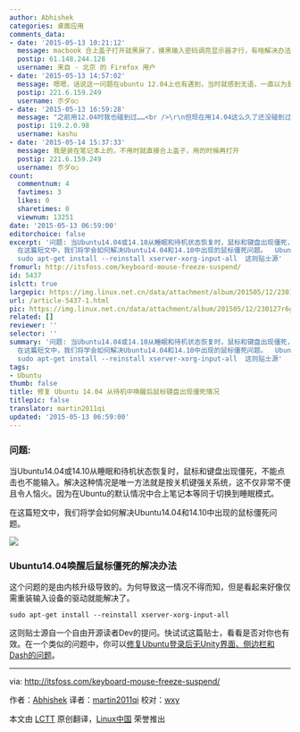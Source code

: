```yaml
---
author: Abhishek
categories: 桌面应用
comments_data:
- date: '2015-05-13 10:21:12'
  message: macbook 合上盖子打开就黑屏了，摸黑输入密码调亮显示器才行，有啥解决办法么？
  postip: 61.148.244.128
  username: 来自 - 北京 的 Firefox 用户
- date: '2015-05-13 14:57:02'
  message: 嗯嗯，话说这一问题在ubuntu 12.04上也有遇到，当时就感到无语，一直以为是unity桌面环境不稳定导致的，看来的确应该找出来这个问题的真正原因咯，否则会很影响用户体验的。不过有趣的是，我用ubuntu14.04时到时木有再次遇到过咯。不过还是存在关机后，屏幕亮度不能记忆等缺陷。还有就是ubuntu一般在开机登录后，会先出现unity的上边栏，然后再过一会儿才会出现侧边栏以及桌面其他组件，感觉这样的逻辑有点不妙，会有让用户感觉进入桌面较慢的感觉
  postip: 221.6.159.249
  username: 朩ダo○
- date: '2015-05-13 16:59:28'
  message: "之前用12.04时我也碰到过……<br />\r\n但现在用14.04这么久了还没碰到过这种问题<br />\r\n我的笔记本经常也是不关机，平时或晚上不用时就直接suspend，下次要用时直接秒开，非常方便。（电池只要给内存供着电就行了）"
  postip: 119.2.0.98
  username: kashu
- date: '2015-05-14 15:37:33'
  message: 我是装在笔记本上的，不用时就直接合上盖子，用的时候再打开
  postip: 221.6.159.249
  username: 朩ダo○
count:
  commentnum: 4
  favtimes: 3
  likes: 0
  sharetimes: 0
  viewnum: 13251
date: '2015-05-13 06:59:00'
editorchoice: false
excerpt: '问题: 当Ubuntu14.04或14.10从睡眠和待机状态恢复时，鼠标和键盘出现僵死，不能点击也不能输入。解决这种情况是唯一方法就是按关机键强关系统，这不仅非常不便且令人恼火。因为在Ubuntu的默认情况中合上笔记本等同于切换到睡眠模式。
  在这篇短文中，我们将学会如何解决Ubuntu14.04和14.10中出现的鼠标僵死问题。  Ubuntu14.04唤醒后鼠标僵死的解决办法 这个问题的是由内核升级导致的。为何导致这一情况不得而知，但是看起来好像仅需重装输入设备的驱动就能解决了。
  sudo apt-get install --reinstall xserver-xorg-input-all  这则贴士源'
fromurl: http://itsfoss.com/keyboard-mouse-freeze-suspend/
id: 5437
islctt: true
largepic: https://img.linux.net.cn/data/attachment/album/201505/12/230127r6gv60e826cgtltl.jpg
url: /article-5437-1.html
pic: https://img.linux.net.cn/data/attachment/album/201505/12/230127r6gv60e826cgtltl.jpg.thumb.jpg
related: []
reviewer: ''
selector: ''
summary: '问题: 当Ubuntu14.04或14.10从睡眠和待机状态恢复时，鼠标和键盘出现僵死，不能点击也不能输入。解决这种情况是唯一方法就是按关机键强关系统，这不仅非常不便且令人恼火。因为在Ubuntu的默认情况中合上笔记本等同于切换到睡眠模式。
  在这篇短文中，我们将学会如何解决Ubuntu14.04和14.10中出现的鼠标僵死问题。  Ubuntu14.04唤醒后鼠标僵死的解决办法 这个问题的是由内核升级导致的。为何导致这一情况不得而知，但是看起来好像仅需重装输入设备的驱动就能解决了。
  sudo apt-get install --reinstall xserver-xorg-input-all  这则贴士源'
tags:
- Ubuntu
thumb: false
title: 修复 Ubuntu 14.04 从待机中唤醒后鼠标键盘出现僵死情况
titlepic: false
translator: martin2011qi
updated: '2015-05-13 06:59:00'
---
```


### 问题:


当Ubuntu14.04或14.10从睡眠和待机状态恢复时，鼠标和键盘出现僵死，不能点击也不能输入。解决这种情况是唯一方法就是按关机键强关系统，这不仅非常不便且令人恼火。因为在Ubuntu的默认情况中合上笔记本等同于切换到睡眠模式。


在这篇短文中，我们将学会如何解决Ubuntu14.04和14.10中出现的鼠标僵死问题。


![](/data/attachment/album/201505/12/230127r6gv60e826cgtltl.jpg)


### Ubuntu14.04唤醒后鼠标僵死的解决办法


这个问题的是由内核升级导致的。为何导致这一情况不得而知，但是看起来好像仅需重装输入设备的驱动就能解决了。



```
sudo apt-get install --reinstall xserver-xorg-input-all

```

这则贴士源自一个自由开源读者Dev的提问。快试试这篇贴士，看看是否对你也有效。在一个类似的问题中，你可以[修复Ubuntu登录后无Unity界面、侧边栏和Dash的问题](http://itsfoss.com/how-to-fix-no-unity-no-launcher-no-dash-in-ubuntu-12-10-quick-tip/)。




---


via: <http://itsfoss.com/keyboard-mouse-freeze-suspend/>


作者：[Abhishek](http://itsfoss.com/author/abhishek/) 译者：[martin2011qi](https://github.com/martin2011qi) 校对：[wxy](https://github.com/wxy)


本文由 [LCTT](https://github.com/LCTT/TranslateProject) 原创翻译，[Linux中国](http://linux.cn/) 荣誉推出